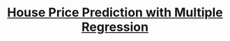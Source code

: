 ---
title: "[House Price Prediction with Multiple Regression](https://rpubs.com/ranggagemilang/houseprediction)"
excerpt: "<img src='/images/datascienceimg/HousePrediction.png'><br>In this project, we'll take you through the process of using machine learning to predict housing prices. We'll start with the basics and work our way to a practical example, delving into the intricacies of regression models. Our focus will be on building models to forecast house prices using data that includes features like facilities, materials, floors, and prices.
<br>
<br/>We’ll use a Linear Regression model due to its simplicity, ease of interpretation, and effectiveness for this type of predictive analysis.. You can find the code [here](https://github.com/RanggaGemilang/House-Price-Prediction)<br/>"
collection: portfolio
---